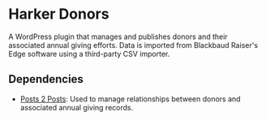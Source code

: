 # Harker Donors

A WordPress plugin that manages and publishes donors and their associated annual giving efforts. Data is imported from Blackbaud Raiser's Edge software using a third-party CSV importer.

## Dependencies

* [Posts 2 Posts](https://wordpress.org/plugins/posts-to-posts/): Used to manage relationships between donors and associated annual giving records.
